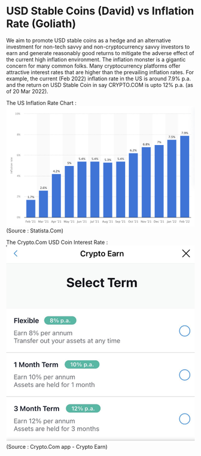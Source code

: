 # USD Stable Coins (David) vs Inflation Rate (Goliath)
We aim to promote USD stable coins as a hedge and an alternative investment for non-tech savvy and non-cryptocurrency savvy investors to earn and generate reasonably good returns to mitigate the adverse effect of the current high inflation environment. The inflation monster is a gigantic concern for many common folks. Many cryptocurrency platforms offer attractive interest rates that are higher than the prevailing inflation rates. For example, the current (Feb 2022) inflation rate in the US is around 7.9% p.a. and the return on USD Stable Coin in say CRYPTO.COM is upto 12% p.a. (as of 20 Mar 2022).

The US Inflation Rate Chart :
![Screenshot](us_inflation_rate_chart.png)
(Source : Statista.Com)

The Crypto.Com USD Coin Interest Rate :
![Screenshot](cryptocom_usdc_int_rate.jpg)
(Source : Crypto.Com app - Crypto Earn)

